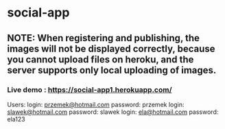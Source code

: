 # social-app
## NOTE: When registering and publishing, the images will not be displayed correctly, because you cannot upload files on heroku, and the server supports only local uploading of images.
### Live demo : https://social-app1.herokuapp.com/
Users:
      login: przemek@hotmail.com  password: przemek
      login: slawek@hotmail.com   password: slawek
      login: ela@hotmail.com      password: ela123
